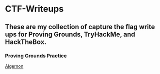 <h1>CTF-Writeups</h1>
<h2>These are my collection of capture the flag write ups for Proving Grounds, TryHackMe, and HackTheBox.</h2>
<h3>Proving Grounds Practice</h3>
<a href="https://github.com/zmiddle/CTF-Writeups/tree/main/OSPG/Algernon">Algernon</a>
